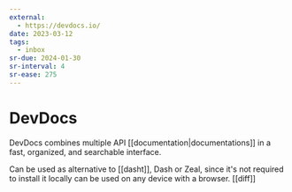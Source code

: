 ```yaml
---
external:
  - https://devdocs.io/
date: 2023-03-12
tags:
  - inbox
sr-due: 2024-01-30
sr-interval: 4
sr-ease: 275
---
```


# DevDocs

DevDocs combines multiple API [[documentation|documentations]] in a fast,
organized, and searchable interface.

Can be used as alternative to [[dasht]], Dash or Zeal, since it's not required
to install it locally can be used on any device with a browser.
[[diff]]